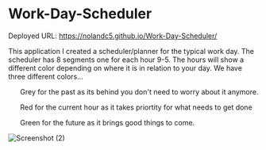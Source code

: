 # Work-Day-Scheduler
Deployed URL: https://nolandc5.github.io/Work-Day-Scheduler/

This application I created a scheduler/planner for the typical work day. The scheduler has 8 segments one for each hour 9-5.
The hours will show a different color depending on where it is in relation to your day. 
We have three different colors...
<ul>Grey for the past as its behind you don't need to worry about it anymore.</ul>
<ul>Red for the current hour as it takes priortity for what needs to get done</ul>
<ul>Green for the future as it brings good things to come. </ul>


![Screenshot (2)](https://user-images.githubusercontent.com/61319384/182055794-61491ab1-61ad-4928-b2dc-8715db2196de.png)
